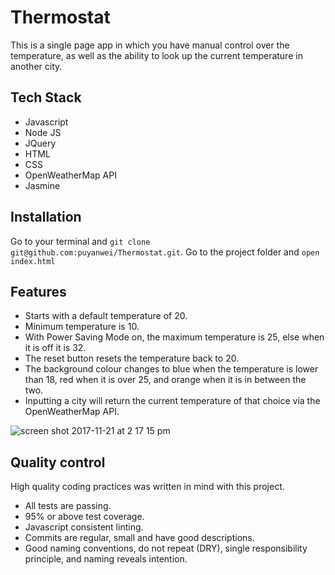 # Thermostat

This is a single page app in which you have manual control over the temperature, as well as the ability to look up the current temperature in another city.

## Tech Stack
- Javascript
- Node JS
- JQuery
- HTML
- CSS
- OpenWeatherMap API
- Jasmine

## Installation

Go to your terminal and `git clone git@github.com:puyanwei/Thermostat.git`.
Go to the project folder and `open index.html`

## Features

- Starts with a default temperature of 20.
- Minimum temperature is 10.
- With Power Saving Mode on, the maximum temperature is 25, else when it is off it is 32.
- The reset button resets the temperature back to 20.
- The background colour changes to blue when the temperature is lower than 18, red when it is over 25, and orange when it is in between the two.
- Inputting a city will return the current temperature of that choice via the OpenWeatherMap API.

![screen shot 2017-11-21 at 2 17 15 pm](https://user-images.githubusercontent.com/14803518/33059902-486bd416-ced1-11e7-9f36-54a62b634e9a.png)

## Quality control

High quality coding practices was written in mind with this project.

- All tests are passing.
- 95% or above test coverage.
- Javascript consistent linting.
- Commits are regular, small and have good descriptions.
- Good naming conventions, do not repeat (DRY), single responsibility principle, and naming reveals intention.
